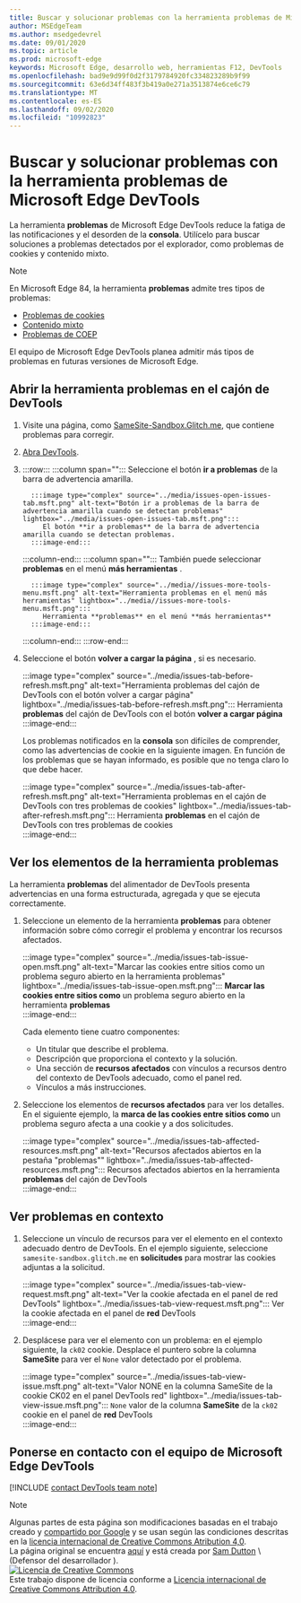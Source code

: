 ```yaml
---
title: Buscar y solucionar problemas con la herramienta problemas de Microsoft Edge DevTools
author: MSEdgeTeam
ms.author: msedgedevrel
ms.date: 09/01/2020
ms.topic: article
ms.prod: microsoft-edge
keywords: Microsoft Edge, desarrollo web, herramientas F12, DevTools
ms.openlocfilehash: bad9e9d99f0d2f3179784920fc334823289b9f99
ms.sourcegitcommit: 63e6d34ff483f3b419a0e271a3513874e6ce6c79
ms.translationtype: MT
ms.contentlocale: es-ES
ms.lasthandoff: 09/02/2020
ms.locfileid: "10992823"
---
```

<!-- Copyright Sam Dutton 

   Licensed under the Apache License, Version 2.0 (the "License");
   you may not use this file except in compliance with the License.
   You may obtain a copy of the License at

       https://www.apache.org/licenses/LICENSE-2.0

   Unless required by applicable law or agreed to in writing, software
   distributed under the License is distributed on an "AS IS" BASIS,
   WITHOUT WARRANTIES OR CONDITIONS OF ANY KIND, either express or implied.
   See the License for the specific language governing permissions and
   limitations under the License.  -->  

# Buscar y solucionar problemas con la herramienta problemas de Microsoft Edge DevTools  

La herramienta **problemas** de Microsoft Edge DevTools reduce la fatiga de las notificaciones y el desorden de la **consola**.  Utilícelo para buscar soluciones a problemas detectados por el explorador, como problemas de cookies y contenido mixto.  

> [!NOTE]
> En Microsoft Edge 84, la herramienta **problemas** admite tres tipos de problemas:  
> *   [Problemas de cookies][MDNSameSiteCookies]  
> *   [Contenido mixto][MDNMixedContent]  
> *   [Problemas de COEP][W3CCOEPSpec]
> 
> El equipo de Microsoft Edge DevTools planea admitir más tipos de problemas en futuras versiones de Microsoft Edge.  

## Abrir la herramienta problemas en el cajón de DevTools  

1.  Visite una página, como [SameSite-Sandbox.Glitch.me][GlitchSamesiteSandbox], que contiene problemas para corregir.  
1.  [Abra DevTools][DevtoolsOpen].  
1.  :::row:::
       :::column span="":::
          Seleccione el botón **ir a problemas** de la barra de advertencia amarilla.  
          
          :::image type="complex" source="../media/issues-open-issues-tab.msft.png" alt-text="Botón ir a problemas de la barra de advertencia amarilla cuando se detectan problemas" lightbox="../media/issues-open-issues-tab.msft.png":::
             El botón **ir a problemas** de la barra de advertencia amarilla cuando se detectan problemas.  
          :::image-end:::  
       :::column-end:::
       :::column span="":::
          También puede seleccionar **problemas** en el menú **más herramientas** .  
          
          :::image type="complex" source="../media//issues-more-tools-menu.msft.png" alt-text="Herramienta problemas en el menú más herramientas" lightbox="../media//issues-more-tools-menu.msft.png":::
             Herramienta **problemas** en el menú **más herramientas**  
          :::image-end:::  
       :::column-end:::
    :::row-end:::
    
1.  Seleccione el botón **volver a cargar la página** , si es necesario.  
    
    :::image type="complex" source="../media/issues-tab-before-refresh.msft.png" alt-text="Herramienta problemas del cajón de DevTools con el botón volver a cargar página" lightbox="../media/issues-tab-before-refresh.msft.png":::
       Herramienta **problemas** del cajón de DevTools con el botón **volver a cargar página**  
    :::image-end:::  

    Los problemas notificados en la **consola** son difíciles de comprender, como las advertencias de cookie en la siguiente imagen.  En función de los problemas que se hayan informado, es posible que no tenga claro lo que debe hacer.  
    
    :::image type="complex" source="../media/issues-tab-after-refresh.msft.png" alt-text="Herramienta problemas en el cajón de DevTools con tres problemas de cookies" lightbox="../media/issues-tab-after-refresh.msft.png":::
       Herramienta **problemas** en el cajón de DevTools con tres problemas de cookies  
    :::image-end:::  
    
## Ver los elementos de la herramienta problemas  

La herramienta **problemas** del alimentador de DevTools presenta advertencias en una forma estructurada, agregada y que se ejecuta correctamente.  

1.  Seleccione un elemento de la herramienta **problemas** para obtener información sobre cómo corregir el problema y encontrar los recursos afectados.  
    
    :::image type="complex" source="../media/issues-tab-issue-open.msft.png" alt-text="Marcar las cookies entre sitios como un problema seguro abierto en la herramienta problemas" lightbox="../media/issues-tab-issue-open.msft.png":::
       **Marcar las cookies entre sitios como** un problema seguro abierto en la herramienta **problemas**  
    :::image-end:::  
    
    Cada elemento tiene cuatro componentes:  
    
    *   Un titular que describe el problema.  
    *   Descripción que proporciona el contexto y la solución.  
    *   Una sección de **recursos afectados** con vínculos a recursos dentro del contexto de DevTools adecuado, como el panel red.  
    *   Vínculos a más instrucciones.  
    
1.  Seleccione los elementos de **recursos afectados** para ver los detalles.  En el siguiente ejemplo, la **marca de las cookies entre sitios como** un problema seguro afecta a una cookie y a dos solicitudes.  
    
    :::image type="complex" source="../media/issues-tab-affected-resources.msft.png" alt-text="Recursos afectados abiertos en la pestaña "problemas"" lightbox="../media/issues-tab-affected-resources.msft.png":::
       Recursos afectados abiertos en la herramienta **problemas** del cajón de DevTools  
    :::image-end:::  
    
## Ver problemas en contexto  

1.  Seleccione un vínculo de recursos para ver el elemento en el contexto adecuado dentro de DevTools.  En el ejemplo siguiente, seleccione `samesite-sandbox.glitch.me` en **solicitudes** para mostrar las cookies adjuntas a la solicitud.  
    
    :::image type="complex" source="../media/issues-tab-view-request.msft.png" alt-text="Ver la cookie afectada en el panel de red DevTools" lightbox="../media/issues-tab-view-request.msft.png":::
       Ver la cookie afectada en el panel de **red** DevTools  
    :::image-end:::  

1.  Desplácese para ver el elemento con un problema: en el ejemplo siguiente, la `ck02` cookie.  Desplace el puntero sobre la columna **SameSite** para ver el `None` valor detectado por el problema.  
    
    :::image type="complex" source="../media/issues-tab-view-issue.msft.png" alt-text="Valor NONE en la columna SameSite de la cookie CK02 en el panel DevTools red" lightbox="../media/issues-tab-view-issue.msft.png":::
       `None` valor de la columna **SameSite** de la `ck02` cookie en el panel de **red** DevTools  
    :::image-end:::  

## Ponerse en contacto con el equipo de Microsoft Edge DevTools  

[!INCLUDE [contact DevTools team note](../includes/contact-devtools-team-note.md)]  

<!-- links -->  

[DevtoolsOpen]: ../open.md "Abrir Microsoft Edge DevTools | Microsoft docs"  

[GlitchSamesiteSandbox]: https://samesite-sandbox.glitch.me "Pruebas de cookie SameSite | Intento"  

[MDNSameSiteCookies]: https://developer.mozilla.org/docs/Web/HTTP/Headers/Set-Cookie/SameSite "SameSite cookies | MDN"  
[MDNMixedContent]: https://developer.mozilla.org/docs/Web/Security/Mixed_content "Contenido mixto | MDN"  

[W3CCOEPSpec]: https://wicg.github.io/cross-origin-embedder-policy "Directiva de Embedder entre orígenes | Grupo de comunidades de la web"  

> [!NOTE]
> Algunas partes de esta página son modificaciones basadas en el trabajo creado y [compartido por Google][GoogleSitePolicies] y se usan según las condiciones descritas en la [licencia internacional de Creative Commons Atribution 4,0][CCA4IL].  
> La página original se encuentra [aquí](https://developers.google.com/web/tools/chrome-devtools/issues/index) y está creada por [Sam Dutton][SamDutton] \ (Defensor del desarrollador \).  
[![Licencia de Creative Commons][CCby4Image]][CCA4IL]  
Este trabajo dispone de licencia conforme a [Licencia internacional de Creative Commons Attribution 4.0][CCA4IL].  

[CCA4IL]: https://creativecommons.org/licenses/by/4.0  
[CCby4Image]: https://i.creativecommons.org/l/by/4.0/88x31.png  
[GoogleSitePolicies]: https://developers.google.com/terms/site-policies  
[KayceBasques]: https://developers.google.com/web/resources/contributors/kaycebasques  
[SamDutton]: https://developers.google.com/web/resources/contributors/samdutton  
